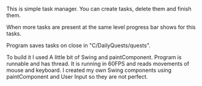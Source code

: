 This is simple task manager. You can create tasks, delete them and finish them.

When more tasks are present at the same level progress bar shows for this tasks.

Program saves tasks on close in "C/DailyQuests/quests".

To build it I used A little bit of Swing and paintComponent.
Program is runnable and has thread.
It is running in 60FPS and reads movements of mouse and keyboard.
I created my own Swing components using paintComponent and User Input so they are not perfect.
